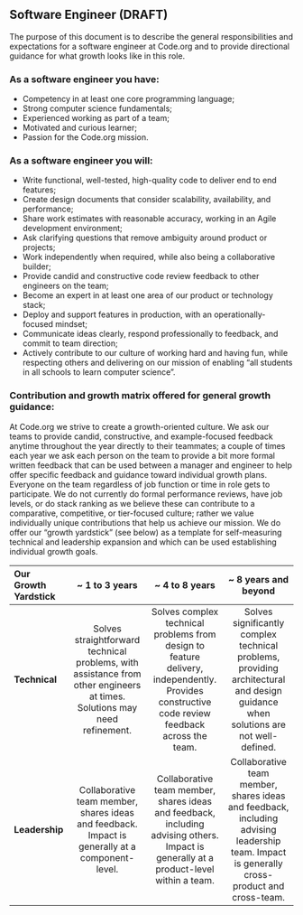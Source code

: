 Software Engineer (**DRAFT**)
-----------------
The purpose of this document is to describe the general responsibilities and expectations for a software engineer at Code.org and to provide directional guidance for what growth looks like in this role.

### As a software engineer you have:
* Competency in at least one core programming language;
* Strong computer science fundamentals;
* Experienced working as part of a team;
* Motivated and curious learner;
* Passion for the Code.org mission.

### As a software engineer you will:
* Write functional, well-tested, high-quality code to deliver end to end features;
* Create design documents that consider scalability, availability, and performance;
* Share work estimates with reasonable accuracy, working in an Agile development environment;
* Ask clarifying questions that remove ambiguity around product or projects;
* Work independently when required, while also being a collaborative builder;
* Provide candid and constructive code review feedback to other engineers on the team;
* Become an expert in at least one area of our product or technology stack;
* Deploy and support features in production, with an operationally-focused mindset;
* Communicate ideas clearly, respond professionally to feedback, and commit to team direction;
* Actively contribute to our culture of working hard and having fun, while respecting others and delivering on our mission of enabling “all students in all schools to learn computer science”.

### Contribution and growth matrix offered for general growth guidance:
At Code.org we strive to create a growth-oriented culture. We ask our teams to provide candid, constructive, and example-focused feedback anytime throughout the year directly to their teammates; a couple of times each year we ask each person on the team to provide a bit more formal written feedback that can be used between a manager and engineer to help offer specific feedback and guidance toward individual growth plans. Everyone on the team regardless of job function or time in role gets to participate. We do not currently do formal performance reviews, have job levels, or do stack ranking as we believe these can contribute to a comparative, competitive, or tier-focused culture; rather we value individually unique contributions that help us achieve our mission. We do offer our “growth yardstick” (see below) as a template for self-measuring technical and leadership expansion and which can be used establishing individual growth goals.

| **Our Growth Yardstick** | **~ 1 to 3 years** | **~ 4 to 8 years** | **~ 8 years and beyond** |
| :------- | :-------: | :-------: | :-------: |
| **Technical** | Solves straightforward technical problems, with assistance from other engineers at times. Solutions may need refinement. | Solves complex technical problems from design to feature delivery, independently. Provides constructive code review feedback across the team. | Solves significantly complex technical problems, providing architectural and design guidance when solutions are not well-defined. |
| **Leadership** | Collaborative team member, shares ideas and feedback. Impact is generally at a component-level. | Collaborative team member, shares ideas and feedback, including advising others. Impact is generally at a product-level within a team. | Collaborative team member, shares ideas and feedback, including advising leadership team. Impact is generally cross-product and cross-team. |
